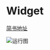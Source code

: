 # Widget

    
 [简书地址](https://www.jianshu.com/p/7d2f8b5607ea)
 
 ![运行图](https://github.com/tsc000/Widget/blob/master/Widget/t.gif)
 
 
